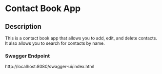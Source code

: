 # Contact Book App

## Description

This is a contact book app that allows you to add, edit, and delete contacts. It also allows you to search for contacts
by name.

### Swagger Endpoint

http://localhost:8080/swagger-ui/index.html
